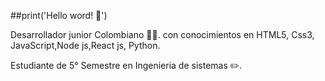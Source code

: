 
##print('Hello word! 👋')

Desarrollador junior Colombiano 👨‍💻. con conocimientos en HTML5, Css3, JavaScript,Node js,React js, Python.

Estudiante de 5° Semestre en Ingenieria de sistemas ✏️. 

